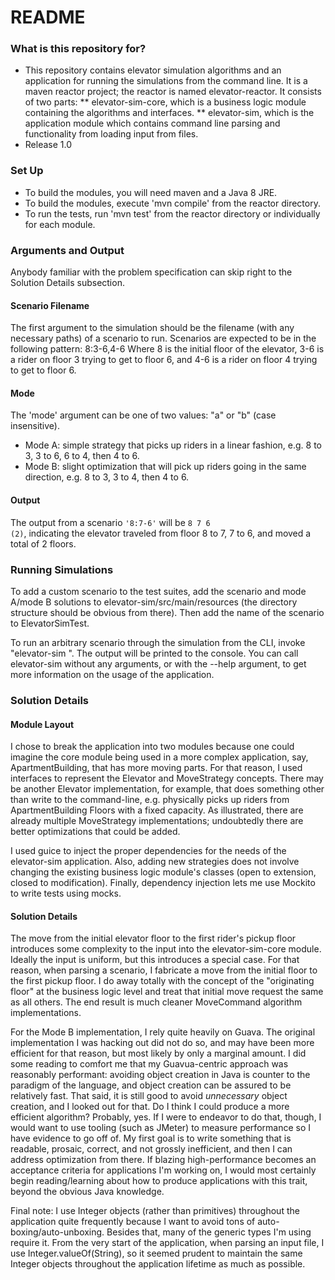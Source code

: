 # README #
### What is this repository for? ###

* This repository contains elevator simulation algorithms and an application for running the simulations from the command line. It is a maven reactor project; the reactor is named elevator-reactor. It consists of two parts: 
** elevator-sim-core, which is a business logic module containing the algorithms and interfaces.
** elevator-sim, which is the application module which contains command line parsing and functionality from loading input from files.
* Release 1.0

### Set Up ###

* To build the modules, you will need maven and a Java 8 JRE.
* To build the modules, execute 'mvn compile' from the reactor directory.
* To run the tests, run 'mvn test' from the reactor directory or individually for each module.

### Arguments and Output ###

Anybody familiar with the problem specification can skip right to the Solution Details subsection.

#### Scenario Filename ####
The first argument to the simulation should be the filename (with any necessary paths) of a scenario to run. Scenarios are expected to be in the following pattern:
8:3-6,4-6
Where 8 is the initial floor of the elevator, 3-6 is a rider on floor 3 trying to get to floor 6, and 4-6 is a rider on floor 4 trying to get to floor 6.

#### Mode #####

The 'mode' argument can be one of two values: "a" or "b" (case insensitive).
* Mode A: simple strategy that picks up riders in a linear fashion, e.g. 8 to 3, 3 to 6, 6 to 4, then 4 to 6.
* Mode B: slight optimization that will pick up riders going in the same direction, e.g. 8 to 3, 3 to 4, then 4 to 6.

#### Output ####
The output from a scenario <code>'8:7-6'</code> will be <code>8 7 6 (2)</code>, indicating the elevator traveled from floor 8 to 7, 7 to 6, and moved a total of 2 floors.

### Running Simulations ###

To add a custom scenario to the test suites, add the scenario and mode A/mode B solutions to elevator-sim/src/main/resources (the directory structure should be obvious from there). Then add the name of the scenario to ElevatorSimTest.

To run an arbitrary scenario through the simulation from the CLI, invoke "elevator-sim <path to scenario> <mode argument>". The output will be printed to the console. You can call elevator-sim without any arguments, or with the --help argument, to get more information on the usage of the application.

### Solution Details ###

#### Module Layout ####

I chose to break the application into two modules because one could imagine the core module being used in a more complex application, say, ApartmentBuilding, that has more moving parts. For that reason, I used interfaces to represent the Elevator and MoveStrategy concepts. There may be another Elevator implementation, for example, that does something other than write to the command-line, e.g. physically picks up riders from ApartmentBuilding Floors with a fixed capacity. As illustrated, there are already multiple MoveStrategy implementations; undoubtedly there are better optimizations that could be added.

I used guice to inject the proper dependencies for the needs of the elevator-sim application. Also, adding new strategies does not involve changing the existing business logic module's classes (open to extension, closed to modification). Finally, dependency injection lets me use Mockito to write tests using mocks.

#### Solution Details ####

The move from the initial elevator floor to the first rider's pickup floor introduces some complexity to the input into the elevator-sim-core module. Ideally the input is uniform, but this introduces a special case. For that reason, when parsing a scenario, I fabricate a move from the initial floor to the first pickup floor. I do away totally with the concept of the "originating floor" at the business logic level and treat that initial move request the same as all others. The end result is much cleaner MoveCommand algorithm implementations.

For the Mode B implementation, I rely quite heavily on Guava. The original implementation I was hacking out did not do so, and may have been more efficient for that reason, but most likely by only a marginal amount. I did some reading to comfort me that my Guavua-centric approach was reasonably performant: avoiding object creation in Java is counter to the paradigm of the language, and object creation can be assured to be relatively fast. That said, it is still good to avoid _unnecessary_ object creation, and I looked out for that. Do I think I could produce a more efficient algorithm? Probably, yes. If I were to endeavor to do that, though, I would want to use tooling (such as JMeter) to measure performance so I have evidence to go off of. My first goal is to write something that is readable, prosaic, correct, and not grossly inefficient, and then I can address optimization from there. If blazing high-performance becomes an acceptance criteria for applications I'm working on, I would most certainly begin reading/learning about how to produce applications with this trait, beyond the obvious Java knowledge.

Final note: I use Integer objects (rather than primitives) throughout the application quite frequently because I want to avoid tons of auto-boxing/auto-unboxing. Besides that, many of the generic types I'm using require it. From the very start of the application, when parsing an input file, I use Integer.valueOf(String), so it seemed prudent to maintain the same Integer objects throughout the application lifetime as much as possible.
